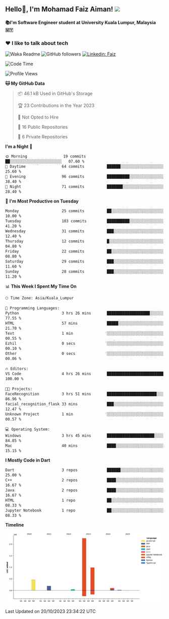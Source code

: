 <h2> Hello👋, I'm Mohamad Faiz Aiman! <img src="https://media.giphy.com/media/12oufCB0MyZ1Go/giphy.gif" width="50"></h2>

#### 📚I'm Software Engineer student at University Kuala Lumpur, Malaysia 🇲🇾
###  ❤️ I like to talk about tech 


![Waka Readme](https://github.com/anmol098/anmol098/workflows/Waka%20Readme/badge.svg)
![GitHub followers](https://img.shields.io/github/followers/faizaiman?label=Follow&style=social)
[![Linkedin: Faiz](https://img.shields.io/badge/-Faiz-blue?style=flat-square&logo=Linkedin&logoColor=white&link=https://www.linkedin.com/in/mohamad-faiz-aiman-623747192/)](https://www.linkedin.com/in/mohamad-faiz-aiman-623747192/)

<!--START_SECTION:waka-->
![Code Time](http://img.shields.io/badge/Code%20Time-152%20hrs%2027%20mins-blue)

![Profile Views](http://img.shields.io/badge/Profile%20Views-0-blue)

**🐱 My GitHub Data** 

> 📦 46.1 kB Used in GitHub's Storage 
 > 
> 🏆 23 Contributions in the Year 2023
 > 
> 🚫 Not Opted to Hire
 > 
> 📜 16 Public Repositories 
 > 
> 🔑 6 Private Repositories 
 > 
**I'm a Night 🦉** 

```text
🌞 Morning                19 commits          ██░░░░░░░░░░░░░░░░░░░░░░░   07.60 % 
🌆 Daytime                64 commits          ██████░░░░░░░░░░░░░░░░░░░   25.60 % 
🌃 Evening                96 commits          ██████████░░░░░░░░░░░░░░░   38.40 % 
🌙 Night                  71 commits          ███████░░░░░░░░░░░░░░░░░░   28.40 % 
```
📅 **I'm Most Productive on Tuesday** 

```text
Monday                   25 commits          ██░░░░░░░░░░░░░░░░░░░░░░░   10.00 % 
Tuesday                  103 commits         ██████████░░░░░░░░░░░░░░░   41.20 % 
Wednesday                31 commits          ███░░░░░░░░░░░░░░░░░░░░░░   12.40 % 
Thursday                 12 commits          █░░░░░░░░░░░░░░░░░░░░░░░░   04.80 % 
Friday                   22 commits          ██░░░░░░░░░░░░░░░░░░░░░░░   08.80 % 
Saturday                 29 commits          ███░░░░░░░░░░░░░░░░░░░░░░   11.60 % 
Sunday                   28 commits          ███░░░░░░░░░░░░░░░░░░░░░░   11.20 % 
```


📊 **This Week I Spent My Time On** 

```text
🕑︎ Time Zone: Asia/Kuala_Lumpur

💬 Programming Languages: 
Python                   3 hrs 26 mins       ███████████████████░░░░░░   77.55 % 
HTML                     57 mins             █████░░░░░░░░░░░░░░░░░░░░   21.70 % 
Text                     1 min               ░░░░░░░░░░░░░░░░░░░░░░░░░   00.55 % 
Ezhil                    0 secs              ░░░░░░░░░░░░░░░░░░░░░░░░░   00.10 % 
Other                    0 secs              ░░░░░░░░░░░░░░░░░░░░░░░░░   00.06 % 

🔥 Editors: 
VS Code                  4 hrs 26 mins       █████████████████████████   100.00 % 

🐱‍💻 Projects: 
FaceRecognition          3 hrs 51 mins       ██████████████████████░░░   86.96 % 
facial_recognition_flask 33 mins             ███░░░░░░░░░░░░░░░░░░░░░░   12.47 % 
Unknown Project          1 min               ░░░░░░░░░░░░░░░░░░░░░░░░░   00.57 % 

💻 Operating System: 
Windows                  3 hrs 45 mins       █████████████████████░░░░   84.85 % 
Mac                      40 mins             ████░░░░░░░░░░░░░░░░░░░░░   15.15 % 
```

**I Mostly Code in Dart** 

```text
Dart                     3 repos             ██████░░░░░░░░░░░░░░░░░░░   25.00 % 
C++                      2 repos             ████░░░░░░░░░░░░░░░░░░░░░   16.67 % 
Java                     2 repos             ████░░░░░░░░░░░░░░░░░░░░░   16.67 % 
HTML                     1 repo              ██░░░░░░░░░░░░░░░░░░░░░░░   08.33 % 
Jupyter Notebook         1 repo              ██░░░░░░░░░░░░░░░░░░░░░░░   08.33 % 
```



**Timeline**

![Lines of Code chart](https://raw.githubusercontent.com/faizaiman/faizaiman/main/assets/bar_graph.png)


 Last Updated on 20/10/2023 23:34:22 UTC
<!--END_SECTION:waka-->
